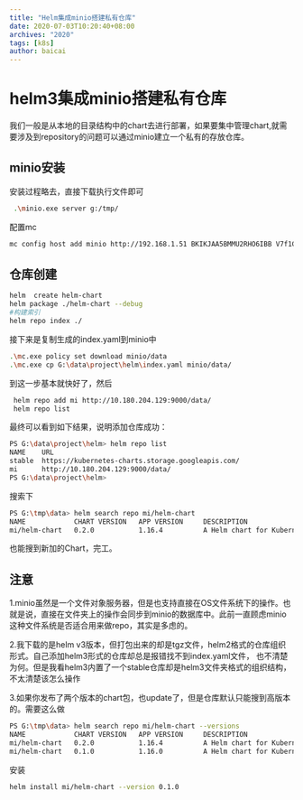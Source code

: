 ```yaml
---
title: "Helm集成minio搭建私有仓库"
date: 2020-07-03T10:20:40+08:00
archives: "2020"
tags: [k8s]
author: baicai
---
```

# helm3集成minio搭建私有仓库

我们一般是从本地的目录结构中的chart去进行部署，如果要集中管理chart,就需要涉及到repository的问题可以通过minio建立一个私有的存放仓库。 

## minio安装

安装过程略去，直接下载执行文件即可

```bash
 .\minio.exe server g:/tmp/
```

配置mc

```bash
mc config host add minio http://192.168.1.51 BKIKJAA5BMMU2RHO6IBB V7f1CwQqAcwo80UEIJEjc5gVQUSSx5ohQ9GSrr12
```

## 仓库创建

```bash
helm  create helm-chart
helm package ./helm-chart --debug
#构建索引
helm repo index ./
```

接下来是复制生成的index.yaml到minio中

```bash
.\mc.exe policy set download minio/data
.\mc.exe cp G:\data\project\helm\index.yaml minio/data/
```

到这一步基本就快好了，然后

```bash
 helm repo add mi http://10.180.204.129:9000/data/
 helm repo list
```

最终可以看到如下结果，说明添加仓库成功：

```bash
PS G:\data\project\helm> helm repo list
NAME    URL
stable  https://kubernetes-charts.storage.googleapis.com/
mi      http://10.180.204.129:9000/data/
PS G:\data\project\helm>
```
搜索下
```bash
PS G:\tmp\data> helm search repo mi/helm-chart
NAME            CHART VERSION   APP VERSION     DESCRIPTION
mi/helm-chart   0.2.0           1.16.4          A Helm chart for Kubernetes
```
也能搜到新加的Chart，完工。

## 注意

1.minio虽然是一个文件对象服务器，但是也支持直接在OS文件系统下的操作。也就是说，直接在文件夹上的操作会同步到minio的数据库中。此前一直顾虑minio这种文件系统是否适合用来做repo，其实是多虑的。

2.我下载的是helm v3版本，但打包出来的却是tgz文件，helm2格式的仓库组织形式。自己添加helm3形式的仓库却总是报错找不到index.yaml文件，
也不清楚为何。但是我看helm3内置了一个stable仓库却是helm3文件夹格式的组织结构，不太清楚该怎么操作

3.如果你发布了两个版本的chart包，也update了，但是仓库默认只能搜到高版本的。需要这么做
```bash
PS G:\tmp\data> helm search repo mi/helm-chart --versions
NAME            CHART VERSION   APP VERSION     DESCRIPTION
mi/helm-chart   0.2.0           1.16.4          A Helm chart for Kubernetes
mi/helm-chart   0.1.0           1.16.0          A Helm chart for Kubernetes
```
安装
```bash
helm install mi/helm-chart --version 0.1.0 
```


